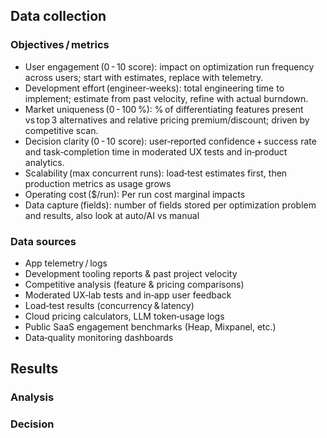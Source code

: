 ## Data collection
### Objectives / metrics
* User engagement (0 - 10 score): impact on optimization run frequency across users; start with estimates, replace with telemetry.
* Development effort (engineer‑weeks): total engineering time to implement; estimate from past velocity, refine with actual burndown.
* Market uniqueness (0 - 100 %): % of differentiating features present vs top 3 alternatives and relative pricing premium/discount; driven by competitive scan.
* Decision clarity (0 - 10 score): user‑reported confidence + success rate and task‑completion time in moderated UX tests and in‑product analytics.
* Scalability (max concurrent runs): load‑test estimates first, then production metrics as usage grows
* Operating cost ($/run): Per run cost marginal impacts
* Data capture (fields): number of fields stored per optimization problem and results, also look at auto/AI vs manual

### Data sources
* App telemetry / logs
* Development tooling reports & past project velocity
* Competitive analysis (feature & pricing comparisons)
* Moderated UX‑lab tests and in‑app user feedback
* Load‑test results (concurrency & latency)
* Cloud pricing calculators, LLM token‑usage logs
* Public SaaS engagement benchmarks (Heap, Mixpanel, etc.)
* Data‑quality monitoring dashboards

## Results

### Analysis

### Decision